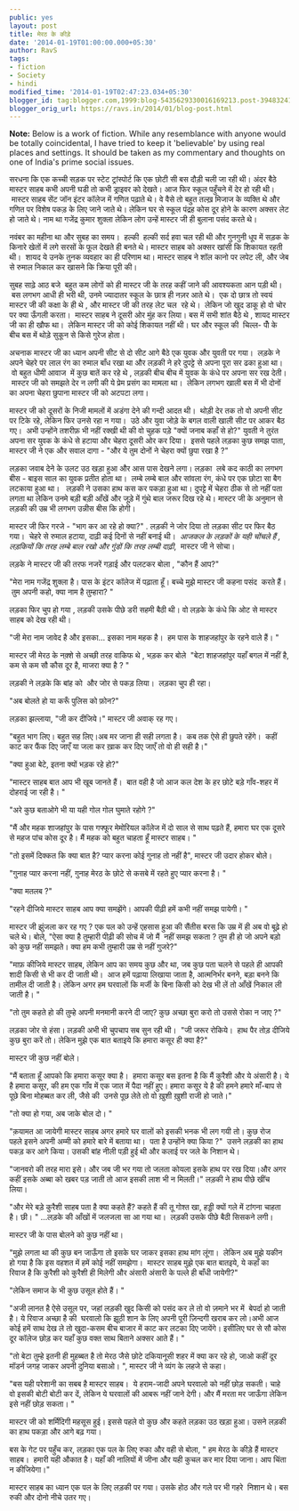 ```yaml
---
public: yes
layout: post
title: मेरठ के कीड़े
date: '2014-01-19T01:00:00.000+05:30'
author: RavS
tags: 
- fiction 
- Society 
- hindi
modified_time: '2014-01-19T02:47:23.034+05:30' 
blogger_id: tag:blogger.com,1999:blog-5435629330016169213.post-3948324109670201787 
blogger_orig_url: https://ravs.in/2014/01/blog-post.html
---
```


**Note:** Below is a work of fiction. While any resemblance with anyone would be totally coincidental, I have tried to keep it 'believable' by using real places and settings. It should be taken as my commentary and thoughts on one of India's prime social issues.  
  
सरधना कि एक कच्ची सड़क पर स्टेट ट्रांस्पोर्ट कि एक छोटी सी बस दौड़ी चली जा रही थी। अंदर बैठे मास्टर साहब कभी अपनी घडी तो कभी ड्राइवर को देखते। आज फिर स्कूल पहुँचने में देर हो रही थी।  मास्टर साहब सेंट जॉन इंटर कॉलेज में गणित पढ़ाते थे। वे वैसे तो बहुत तल्ख़ मिजाज के व्यक्ति थे और गणित पर विशेष पकड़ के लिए जाने जाते थे। लेकिन घर से स्कूल पंद्रह कोस दूर होने के कारण अक्सर लेट हो जाते थे। नाम था गजेंद्र कुमार शुक्ला लेकिन लोग उन्हें मास्टर जी ही बुलाना पसंद करते थे।  
  
नवंबर का महीना था और सुबह का समय।  हल्की  हल्की सर्द हवा चल रही थी और गुनगुनी धूप में सड़क के किनारे खेतों में लगे सरसों के फूल देखते ही बनते थे। मास्टर साहब को अक्सर खांसी कि शिकायत रहती थी।  शायद ये उनके तुनक व्यवहार का ही परिणाम था। मास्टर साहब ने शॉल कानो पर लपेट ली, और जेब से रुमाल निकाल कर खासने कि क्रिया पूरी की।  
  
सुबह साढ़े आठ बजे  बहुत कम लोगों को ही मास्टर जी के तरह कहीं जाने की आवश्यकता आन पड़ी थी।  बस लगभग आधी ही भरी थी, उनमे ज्यादातर स्कूल के छात्र ही नज़र आते थे।  एक दो छात्र तो स्वयं मास्टर जी की कक्षा के ही थे , और मास्टर जी की तरह लेट चल  रहे थे।  लेकिन जो खुद डाकू हो वो चोर पर क्या ऊँगली करता।  मास्टर साहब ने दूसरी ओर मुंह कर लिया। बस में सभी शांत बैठे थे , शायद मास्टर जी का ही खौफ था।  लेकिन मास्टर जी को कोई शिकायत नहीं थी। घर और स्कूल की  चिल्ल- पोँ के बीच बस में थोड़े सुकून से किसे गुरेज होता।  
  
अचनाक मास्टर जी का ध्यान अपनी सीट से दो सीट आगे बैठे एक युवक और युवती पर गया।  लड़के ने अपने चेहरे पर लाल रंग का रुमाल बाँध रखा था और लड़की ने हरे दुपट्टे से अपना पूरा सर ढका हुआ था।  वो बहुत धीमी आवाज  में कुछ बातें कर रहे थे , लड़की बीच बीच में युवक के कंधे पर अपना सर रख देती।  मास्टर जी को समझते देर न लगी की ये प्रेम प्रसंग का मामला था।  लेकिन लगभग खाली बस में भी दोनों का अपना चेहरा छुपाना मास्टर जी को अटपटा लगा।  
  
मास्टर जी को दूसरों के निजी मामलों में अडंगा देने की गन्दी आदत थी।  थोड़ी देर तक तो वो अपनी सीट पर टिके रहे, लेकिन फिर उनसे रहा न गया।  उठे और युवा जोड़े के बगल वाली खाली सीट पर आकर बैठ गए।  अभी उन्होंने तशरीफ़ भी नहीं रक्खी थी की वो चुहक पड़े "क्यों जनाब कहाँ से हो?" युवती ने तुरंत अपना सर युवक के कंधे से हटाया और चेहरा दूसरी ओर कर दिया।  इससे पहले लड़का कुछ समझ पाता, मास्टर जी ने एक और सवाल दागा - "और ये तुम दोनों ने चेहरा क्यों छुपा रखा है ?"  
  
लड़का जवाब देने के उलट उठ खड़ा हुआ और आस पास देखने लगा। लड़का  लबे कद काठी का लगभग बीस - बाइस साल का युवक प्रतीत होता था।  लम्बे लम्बे बाल और सांवला रंग, कंधे पर एक छोटा सा बैग लटकाया हुआ था।   लड़की ने उसका हाथ कस कर पकड़ा हुआ था। दुपट्टे में चेहरा ठीक से तो नहीं पता लगता था लेकिन उनमे बड़ी बड़ी आँखें और जूड़े में गुंथे बाल जरूर दिख रहे थे। मास्टर जी के अनुमान से लड़की की उम्र भी लगभग उन्नीस बीस कि होगी।  
  
मास्टर जी फिर गरजे - "भाग कर आ रहे हो क्या?" . लड़की ने जोर दिया तो लड़का सीट पर फिर बैठ गया।  चेहरे से रुमाल हटाया, दाढ़ी कई दिनों से नहीं बनाई थी।  _आजकल के लड़कों के यही चोंचले हैं , लड़कियों कि तरह लम्बे बाल रखो और गुंडों कि तरह लम्बी दाढ़ी_,  मास्टर जी ने सोचा।  
  
लड़के ने मास्टर जी की तरफ नजरें गड़ाई और पलटकर बोला , "कौन हैं आप?"  
  
"मेरा नाम गजेंद्र शुक्ला है। पास के इंटर कॉलेज में पढ़ाता हूँ। बच्चे मुझे मास्टर जी कहना पसंद  करते हैं।  तुम अपनी कहो, क्या नाम है तुम्हारा? "  
  
लड़का फिर चुप हो गया , लड़की उसके पीछे डरी सहमी बैठी थी। वो लड़के के कंधे कि ओट से मास्टर साहब को देख रही थी।  
  
"जी मेरा नाम जावेद है और इसका… इसका नाम महक है।  हम पास के शाहजहांपुर के रहने वाले हैं। "  
  
मास्टर जी मेरठ के नक़्शे से अच्छी तरह वाकिफ थे , भड़क कर बोले  "बेटा शाहजहांपुर यहाँ बगल में नहीं है, कम से कम सौ कौस दूर है, माजरा क्या है ? "  
  
लड़की ने लड़के कि बांह को  और जोर से पकड़ लिया।  लड़का चुप ही रहा।  
  
"अब बोलते हो या करूँ पुलिस को फ़ोन?"  
  
लड़का झल्लाया, "जी कर दीजिये।" मास्टर जी अवाक् रह गए।  
  
"बहुत भाग लिए। बहुत सह लिए।अब मर जाना ही सही लगता है।  कब तक ऐसे ही छुपते रहेंगे।  कहीं काट कर फैंक दिए जाएँ या जला कर ख़ाक कर दिए जाएँ तो वो ही सही है।"  
  
"क्या हुआ बेटे, इतना क्यों भड़क रहे हो?"  
  
"मास्टर साहब बात आप भी खूब जानते हैं।  बात वही है जो आज कल देश के हर छोटे बड़े गाँव-शहर में दोहराई जा रही है। "  
  
"अरे कुछ बताओगे भी या यही गोल गोल घुमाते रहोगे ?"  
  
"मैं और महक शाजहांपुर के पास गफ्फूर मेमोरियल कॉलेज में दो साल से साथ पढ़ते हैं, हमारा घर एक दूसरे से महज पांच कोस दूर है। मैं महक को बहुत चाहता हूँ मास्टर साहब। "  
  
"तो इसमें दिक्कत कि क्या बात है? प्यार करना कोई गुनाह तो नहीं है", मास्टर जी उदार होकर बोले।  
  
"गुनाह प्यार करना नहीं, गुनाह मेरठ के छोटे से कसबे में रहते हुए प्यार करना है। "  
  
"क्या मतलब ?"  
  
"रहने दीजिये मास्टर साहब आप क्या समझेंगे। आपकी पीढ़ी हमें कभी नहीं समझ पायेगी। "  
  
मास्टर जी झुंजला कर रह गए ? एक पल को उन्हें एहसास हुआ की सैंतीस बरस कि उम्र में ही अब वो बूढ़े हो चले थे। बोले, "ऐसा क्या है तुम्हारी पीढ़ी की सोच में जो मैं  नहीं समझ सकता ? तुम ही हो जो अपने बड़ो को कुछ नहीं समझते। क्या हम कभी तुम्हारी उम्र से नहीं गुजरे?"  
  
"माफ़ कीजिये मास्टर साहब, लेकिन आप का समय कुछ और था, जब कुछ पता चलने से पहले ही आपकी शादी किसी से भी कर दी जाती थी।  आज हमें पढ़ाया लिखाया जाता है, आत्मनिर्भर बनने, बड़ा बनने कि तामील दी जाती है। लेकिन अगर हम घरवालों कि मर्जी के बिना किसी को देख भी लें तो आँखें निकाल ली जाती है। "  
  
"तो तुम कहते हो की तुम्हे अपनी मनमानी करने दी जाए? कुछ अच्छा बुरा करो तो उससे रोका न जाए ?"  
  
लड़का जोर से हंसा। लड़की अभी भी चुपचाप सब सुन रही थी।  "जी जरूर रोकिये।  हाथ पैर तोड़ दीजिये कुछ बुरा करें तो। लेकिन मुझे एक बात बताइये कि हमारा कसूर ही क्या है?"  
  
मास्टर जी कुछ नहीं बोले।  
  
"मैं बताता हूँ आपको कि हमारा कसूर क्या है।  हमारा कसूर बस इतना है कि मैं कुरैशी और ये अंसारी है। ये है हमारा कसूर, की हम एक गाँव में एक जात में पैदा नहीं हुए। हमारा कसूर ये है की हमने हमारे माँ-बाप से पूछे बिना मोहब्बत कर ली, जैसे की  उनसे पूछ लेते तो वो ख़ुशी ख़ुशी राजी हो जाते।"  
  
"तो क्या हो गया, अब जाके बोल दो। "  
  
"क़यामत आ जायेगी मास्टर साहब अगर हमारे घर वालों को इसकी भनक भी लग गयी तो। कुछ रोज पहले इसने अपनी अम्मी को हमारे बारे में बताया था।  पता है उन्होंने क्या किया ?"  उसने लड़की का हाथ पकड़ कर आगे किया। उसकी बांह नीली पड़ी हुई थी और कलाई पर जले के निशान थे।  
  
"जानवरो की तरह मारा इसे। और जब जी भर गया तो जलता कोयला इसके हाथ पर रख दिया।और अगर कहीं इसके अब्बा को खबर पड़ जाती तो आज इसकी लाश भी न मिलती।" लड़की ने हाथ पीछे खींच लिया।  
  
"और मेरे बड़े कुरैशी साहब पता है क्या कहते हैं? कहते हैं की तू गोश्त खा, हड्डी क्यों गले में टांगना चाहता है। छी। " …लड़के की आँखों में जलजला सा आ गया था।  लड़की उसके पीछे बैठी सिसकने लगी।  
  
मास्टर जी के पास बोलने को कुछ नहीं था।  
  
"मुझे लगता था की कुछ बन जाऊँगा तो इसके घर जाकर इसका हाथ मांग लूंगा।  लेकिन अब मुझे यकीन हो गया है कि इस वहशत में हमें कोई नहीं समझेगा।  मास्टर साहब मुझे एक बात बातइये, ये कहाँ का रिवाज है कि कुरैशी को कुरैशी ही मिलेगी और अंसारी अंसारी के पल्ले ही बाँधी जायेगी?"  
  
"लेकिन समाज के भी कुछ उसूल होते हैं। "  
  
"अजी लानत है ऐसे उसूल पर, जहां लड़की खुद किसी को पसंद कर ले तो वो ज़माने भर में  बेपर्दा हो जाती है। ये रिवाज अच्छा है की  घरवालो कि झूठी शान के लिए अपनी पूरी ज़िन्दगी खराब कर लो।अभी आज कोई हमें साथ देख ले तो खुदा-कसम बीच बाजार में काट कर लटका दिए जायेंगे। इसीलिए घर से सौ कोस दूर कॉलेज छोड़ कर यहाँ कुछ वक्त साथ बिताने अक्सर आते हैं। "  
  
"तो बेटा तुम्हे इतनी ही मुहब्बत है तो मेरठ जैसे छोटे दकियानूसी शहर में क्या कर रहे हो, जाओ कहीं दूर मॉडर्न जगह जाकर अपनी दुनिया बसाओ। ", मास्टर जी ने व्यंग के लहजे से कहा।  
  
"बस यही परेशानी का सबब है मास्टर साहब।  ये हराम-जादी अपने घरवालो को नहीं छोड़ सकती। चाहे वो इसकी बोटी बोटी कर दें, लेकिन ये घरवालों की आबरू नहीं जाने देगी। और मैं मरता मर जाऊँगा लेकिन इसे नहीं छोड़ सकता। "  
  
मास्टर जी को शर्मिंदिगी महसूस हुई। इससे पहले वो कुछ और कहते लड़का उठ खड़ा हुआ। उसने लड़की का हाथ पकड़ा और आगे बढ़ गया।  
  
बस के गेट पर पहुँच कर, लड़का एक पल के लिए रुका और वही से बोला, " हम मेरठ के कीड़े हैं मास्टर साहब।  हमारी यही औकात है। यहाँ की नालियों में जीना और यही कुचल कर मार दिया जाना। आप चिंता न कीजियेगा।"  
  
मास्टर साहब का ध्यान एक पल के लिए लड़की पर गया। उसके होठ और गले पर भी गहरे  निशान थे। बस रुकी और दोनो नीचे उतर गए।  
  
##

